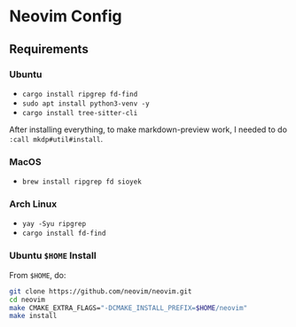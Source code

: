 # Neovim Config

## Requirements

### Ubuntu
- `cargo install ripgrep fd-find`
- `sudo apt install python3-venv -y`
- `cargo install tree-sitter-cli`


After installing everything, to make markdown-preview work, I needed to do
`:call mkdp#util#install`.

### MacOS
- `brew install ripgrep fd sioyek`

### Arch Linux
- `yay -Syu ripgrep`
- `cargo install fd-find`

### Ubuntu `$HOME` Install

From `$HOME`, do:

```bash
git clone https://github.com/neovim/neovim.git
cd neovim
make CMAKE_EXTRA_FLAGS="-DCMAKE_INSTALL_PREFIX=$HOME/neovim"
make install
```
